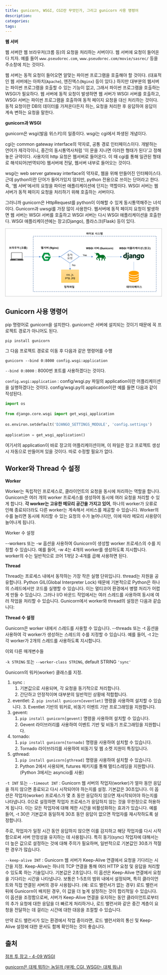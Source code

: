 ```yaml
---
title: gunicorn, WSGI, CGI란 무엇인가, 그리고 gunicorn 사용 명령어
description:
categories:
tags:
---
```


**웹 서버**

웹 서버란 웹 브라우저(크롬 등)의 요청을 처리하는 서버이다. 웹 서버에 요청이 들어온다 치자. 예를 들어 ```www.pseudorec.com```, ```www.pseudorec.com/movie/sasrec/``` 등을 주소창에 치는 것이다. 


웹 서버는 동적 요청이 들어오면 알맞는 파이썬 프로그램을 호출해야 할 것이다. (대표적인 웹 서버에는 아파치(`Apache`), 엔진엑스(`Nginx`) 등이 있다.) 하지만 대부분의 웹서버는 파이썬 프로그램을 호출할 수 있는 기능이 없고, 그래서 파이썬 프로그램을 호출하는 WSGI가 필요하다.
웹 서버에 동적 요청이 발생하면 웹 서버가 WSGI 서버를 호출하고, WSGI 서버는 파이썬 프로그램을 호출하여 동적 페이지 요청을 대신 처리하는 것이다. 동적 요청이란 DB의 데이터를 가져온다든지 하는, 요청을 처리한 후 응답하여 응답이 계속 변하는 요청을 말한다.  

**gunicorn과 WSGI**

gunicorn은 wsgi(발음 위스키)의 일종이다. wsgi는 cgi에서 파생된 개념이다.

cgi는 common gateway interface의 약자로, 공통 경로 인터페이스이다. 개발하는 언어가 제각각이니, 중간의 동시통역사처럼 '이 문을 지나면 이러한 형태가 된다'고 정해놓은 규약이다.
사용자의 http 요청은 웹서버로 들어온다. 이 때 cgi를 통해 일관된 형태로 해석되어(번역되어) 웹서버에 전달, 웹서버 내부로 들어오는 것이다.

wsgi는 web server gateway interface의 약자로, 웹을 위해 만들어진 인터페이스다. 근데 python이란 단어가 들어가있지 않지만, python 전용으로 쓰이는 단어라고 한다. 즉, '웹 서버'에서의 요청을 파이썬 애플리케이션에 던지는 역할이다.
WSGI 서버는 웹서버가 동적 페이지 요청을 처리하기 위해 호출하는 서버이다.

그러니까 gunicorn은 HttpRequest를 python이 이해할 수 있게 동시통역해주는 녀석이다. Gunicorn과 uwsgi를 가장 많이 사용한다.
웹서버에 동적 페이지 요청이 발생하면 웹 서버는 WSGI 서버를 호출하고 WSGI 서버는 다시 WSGI 애플리케이션을 호출한다.
WSGI 애플리케이션에는 장고(Django), 플라스크(Flask) 등이 있다.

![0](/assets/images/wsgi_diagram.png)


## Gunicorn 사용 명령어
pip 명령어로 gunicorn을 설치한다. gunicorn은 서버에 설치되는 것이기 때문에 꼭 프로젝트 경로가 아니어도 된다.
```shell
pip install gunicorn
```

그 다음 프로젝트 경로로 이동 후 다음과 같은 명령어를 수행
```shell
gunicorn --bind 0:8000 config.wsgi:application
```
`--bind 0:8000` : 8000번 포트를 사용하겠다는 것이다.

`config.wsgi:application` : config/wsgi.py 파일의 application이란 어플리케이션을 실행하겠다는 것이다.
config/wsgi.py의 application이란 예를 들면 다음과 같이 작성된다.

```python
import os

from django.core.wsgi import get_wsgi_application

os.environ.setdefault('DJANGO_SETTINGS_MODULE', 'config.settings')

application = get_wsgi_application()
```

여기서의 application이 바로 장고의 어플리케이션이며, 이 파일은 장고 프로젝트 생성시 자동으로 만들어져 있을 것이다. 따로 수정할 필요가 없다.

## Worker와 Thread 수 설정

**Worker**

Worker는 독립적인 프로세스로, 클라이언트의 요청을 동시에 처리하는 역할을 합니다.
Gunicorn은 여러 개의 worker 프로세스를 생성하여 동시에 여러 요청을 처리할 수 있게 합니다.
**각 worker는 고유한 메모리 공간을 가지고 있어**, 하나의 worker가 오류로 인해 종료되더라도 다른 worker는 계속해서 서비스를 제공할 수 있습니다.
Worker의 수를 늘리면 동시에 처리할 수 있는 요청의 수가 늘어나지만, 이에 따라 메모리 사용량이 늘어나게 됩니다.

Worker 수 설정

--workers 또는 -w 옵션을 사용하여 Gunicorn이 생성할 worker 프로세스의 수를 지정할 수 있습니다. 예를 들어, -w 4는 4개의 worker를 생성하도록 지시합니다.
worker의 수는 일반적으로 코어 1개당 2-4개를 곱해 사용하면 된다.


**Thread** 

Thread는 프로세스 내에서 동작하는 가장 작은 실행 단위입니다. thread는 자원을 공유합니다.
Python GIL(Global Interpreter Lock) 때문에 기본적으로 Python은 하나의 스레드에서만 코드를 실행할 수 있습니다. 이는 멀티코어 환경에서 병렬 처리가 어렵게 만들 수 있습니다.
그러나 I/O 바운드 작업에서는 여러 스레드를 사용하여 동시에 여러 작업을 처리할 수 있습니다.
Gunicorn에서 worker와 thread의 설정은 다음과 같습니다:

**Thread 수 설정**

Gunicorn은 worker 내에서 스레드를 사용할 수 있습니다. --threads 또는 -t 옵션을 사용하여 각 worker가 생성하는 스레드의 수를 지정할 수 있습니다. 예를 들어, -t 2는 각 worker가 2개의 스레드를 사용하도록 지시합니다.

이외 다른 매개변수들

`-k STRING` 또는 `--worker-class STRING`, default STRING `'sync'`

Gunicorn의 워커(worker) 클래스를 지정.

1. sync :
   1. 기본값으로 사용되며, 각 요청을 동기적으로 처리합니다.
   2. 간단하고 안정적이며 대부분의 일반적인 상황에 적합합니다.
2. eventlet:
   2. `pip install gunicorn[eventlet]` 명령을 사용하여 설치할 수 있습니다.
   3. Eventlet 기반의 워커로, 비동기 이벤트 기반 프로그래밍을 지원합니다.
3. gevent:
   1. `pip install gunicorn[gevent]` 명령을 사용하여 설치할 수 있습니다.
   2. Gevent 라이브러리를 사용하여 이벤트 기반 및 비동기 프로그래밍을 지원합니다.
4. tornado:
   1. `pip install gunicorn[tornado]` 명령을 사용하여 설치할 수 있습니다.
   2. Tornado 라이브러리를 사용하여 비동기 및 웹 소켓 지원이 특징입니다.
5. gthread:
   1. `pip install gunicorn[gthread]` 명령을 사용하여 설치할 수 있습니다.
   2. Python 2에서 사용되며, futures 패키지를 통해 멀티스레딩을 지원합니다. (Python 3에서는 asyncio를 사용)


`-t INT` 또는 `--timeout INT` : Gunicorn 웹 서버의 작업자(worker)가 얼마 동안 응답을 하지 않으면 종료되고 다시 시작되어야 하는지를 설정.
기본값은 30초입니다.
이 옵션은 작업자(worker) 프로세스가 몇 초 동안 응답하지 않으면 재시작되어야 하는지를 나타냅니다.
0으로 설정하면 작업자 프로세스가 응답하지 않는 것을 무한정으로 허용하게 됩니다. 이는 모든 작업자에 대해 제한 시간을 비활성화하는 효과가 있습니다.
예를 들어, -t 30은 기본값과 동일하게 30초 동안 응답이 없으면 작업자를 재시작하도록 설정합니다.

주로, 작업자가 일정 시간 동안 응답하지 않으면 이를 감지하고 해당 작업자를 다시 시작함으로써 서버 안정성을 유지하는 데 사용됩니다. 특히 동기(sync) 작업자에 대해서는 더 높은 값으로 설정하는 것에 대해 주의가 필요하며, 일반적으로 기본값인 30초가 적절한 경우가 많습니다.


`--keep-alive INT` : Gunicorn 웹 서버가 Keep-Alive 연결에서 요청을 기다리는 시간을 지정. Keep-Alive는 하나의 TCP 연결을 통해 여러 HTTP 요청 및 응답을 처리할 수 있도록 하는 기술입니다.
기본값은 2초입니다.
이 옵션은 Keep-Alive 연결에서 요청을 기다리는 시간을 나타냅니다.
보통은 1-5초의 범위 내에서 설정되며, 특히 클라이언트와 직접 연결된 서버의 경우 사용됩니다. (예: 로드 밸런서가 없는 경우)
로드 밸런서 뒤에 Gunicorn이 배치된 경우, 이 값을 더 높게 설정하는 것이 합리적일 수 있습니다.
이 옵션을 조정함으로써, 서버가 Keep-Alive 연결을 유지하는 동안 클라이언트로부터의 추가 요청에 대한 응답을 더 빠르게 처리하거나, 로드 밸런서와 같은 중간 계층이 요청을 전달하는 데 걸리는 시간에 대한 대응을 조절할 수 있습니다.

만약 로드 밸런서가 있는 환경에서 작업 중이라면, 로드 밸런서와의 통신 및 Keep-Alive 설정에 대한 문서도 함께 확인하는 것이 좋습니다.

출처
---
[점프 투 장고 - 4-09 WSGI](https://wikidocs.net/75556)

[gunicorn은 대체 뭐하는 놈일까 (부제: CGI, WSGI는 대체 뭐냐)](https://this-programmer.tistory.com/345)